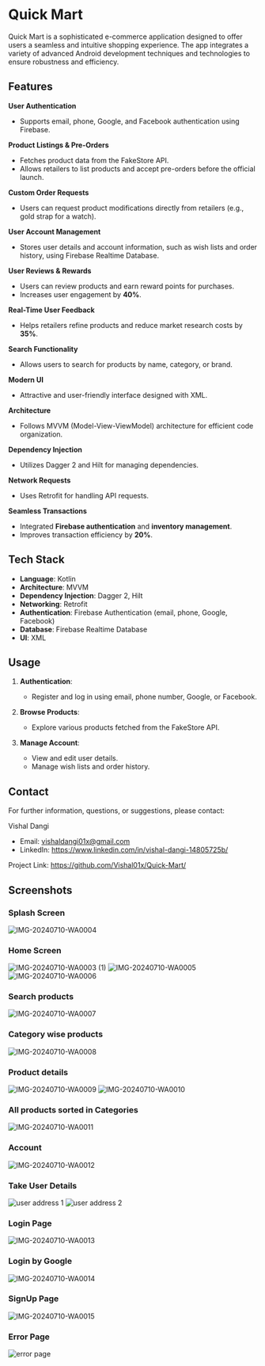 # Quick Mart
Quick Mart is a sophisticated e-commerce application designed to offer users a seamless and intuitive shopping experience. The app integrates a variety of advanced Android development techniques and technologies to ensure robustness and efficiency.

## Features

**User Authentication** 
- Supports email, phone, Google, and Facebook authentication using Firebase.

**Product Listings & Pre-Orders**
- Fetches product data from the FakeStore API.
- Allows retailers to list products and accept pre-orders before the official launch.

**Custom Order Requests**
- Users can request product modifications directly from retailers (e.g., gold strap for a watch).

**User Account Management**
- Stores user details and account information, such as wish lists and order history, using Firebase Realtime Database.

**User Reviews & Rewards**
- Users can review products and earn reward points for purchases.
- Increases user engagement by **40%**.

**Real-Time User Feedback**
- Helps retailers refine products and reduce market research costs by **35%**.

 **Search Functionality**
- Allows users to search for products by name, category, or brand.

**Modern UI**
- Attractive and user-friendly interface designed with XML.

**Architecture**
- Follows MVVM (Model-View-ViewModel) architecture for efficient code organization.

**Dependency Injection**
- Utilizes Dagger 2 and Hilt for managing dependencies.

**Network Requests**
- Uses Retrofit for handling API requests.

**Seamless Transactions**
- Integrated **Firebase authentication** and **inventory management**.
- Improves transaction efficiency by **20%**.

## Tech Stack
- **Language**: Kotlin
- **Architecture**: MVVM
- **Dependency Injection**: Dagger 2, Hilt
- **Networking**: Retrofit
- **Authentication**: Firebase Authentication (email, phone, Google, Facebook)
- **Database**: Firebase Realtime Database
- **UI**: XML


## Usage
1. **Authentication**:
    - Register and log in using email, phone number, Google, or Facebook.
    
2. **Browse Products**:
    - Explore various products fetched from the FakeStore API.

3. **Manage Account**:
    - View and edit user details.
    - Manage wish lists and order history.

## Contact
For further information, questions, or suggestions, please contact:

Vishal Dangi
* Email: vishaldangi01x@gmail.com
* LinkedIn: https://www.linkedin.com/in/vishal-dangi-14805725b/

Project Link: https://github.com/Vishal01x/Quick-Mart/

## Screenshots

### Splash Screen
![IMG-20240710-WA0004](https://github.com/KanhaiyaKumarShukla/Quick-Mart/assets/148223010/41149e54-b5c5-4cfb-b7ca-88aa5d7d0542)

### Home Screen
![IMG-20240710-WA0003 (1)](https://github.com/KanhaiyaKumarShukla/Quick-Mart/assets/148223010/cee41765-1887-408c-a2ed-fb7ebd87ee37)
![IMG-20240710-WA0005](https://github.com/KanhaiyaKumarShukla/Quick-Mart/assets/148223010/92f54059-6731-4ab1-b286-f304fd656b3e)
![IMG-20240710-WA0006](https://github.com/KanhaiyaKumarShukla/Quick-Mart/assets/148223010/e0b18e60-1c83-4929-b456-6336fb3a604d)

### Search products
![IMG-20240710-WA0007](https://github.com/KanhaiyaKumarShukla/Quick-Mart/assets/148223010/a7bc5fdf-31d7-42f5-a0c2-23364184868b)

### Category wise products
![IMG-20240710-WA0008](https://github.com/KanhaiyaKumarShukla/Quick-Mart/assets/148223010/6df2057c-2acf-4d68-89fc-d485e51fa3ed)

### Product details
![IMG-20240710-WA0009](https://github.com/KanhaiyaKumarShukla/Quick-Mart/assets/148223010/37b04011-2c54-4914-a17f-f14db667ea7e)
![IMG-20240710-WA0010](https://github.com/KanhaiyaKumarShukla/Quick-Mart/assets/148223010/a8be889b-dd2b-494f-b72d-c8d1c0e0fcf1)

### All products sorted in Categories
![IMG-20240710-WA0011](https://github.com/KanhaiyaKumarShukla/Quick-Mart/assets/148223010/30dd0b73-4d8f-4520-a5e9-07255c692385)

### Account
![IMG-20240710-WA0012](https://github.com/KanhaiyaKumarShukla/Quick-Mart/assets/148223010/089cc6b4-75eb-4b1d-b7c4-7ac05d1e29b2)

### Take User Details
![user address 1](https://github.com/KanhaiyaKumarShukla/Quick-Mart/assets/148223010/b6fd9e71-07e7-4d4a-ae50-b02dd4be1593)
![user address 2](https://github.com/KanhaiyaKumarShukla/Quick-Mart/assets/148223010/74cd1436-4f4c-4a7b-989f-d6c8e2369621)


### Login Page
![IMG-20240710-WA0013](https://github.com/KanhaiyaKumarShukla/Quick-Mart/assets/148223010/0e596673-ce00-486d-b117-a71369873d23)

### Login by Google
![IMG-20240710-WA0014](https://github.com/KanhaiyaKumarShukla/Quick-Mart/assets/148223010/58255ed8-eece-414c-afc0-22acda6fdea0)

### SignUp Page
![IMG-20240710-WA0015](https://github.com/KanhaiyaKumarShukla/Quick-Mart/assets/148223010/6a0e9620-87cf-4da9-aabb-de12b22ab499)

### Error Page
![error page](https://github.com/KanhaiyaKumarShukla/Quick-Mart/assets/148223010/e717187f-4567-4a22-b0ea-7a75da776fe0)


